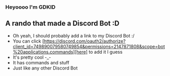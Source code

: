 ### Heyoooo I'm GDKID

## A rando that made a Discord Bot :D

- Oh yeah, I should probably add a link to my Discord Bot :/
- You can click [https://discord.com/oauth2/authorize?client_id=749890079580749854&permissions=2147871808&scope=bot%20applications.commands][here] to add it I guess
- It's pretty cool -_-
- It has commands and stuff
- Just like any other Discord Bot
